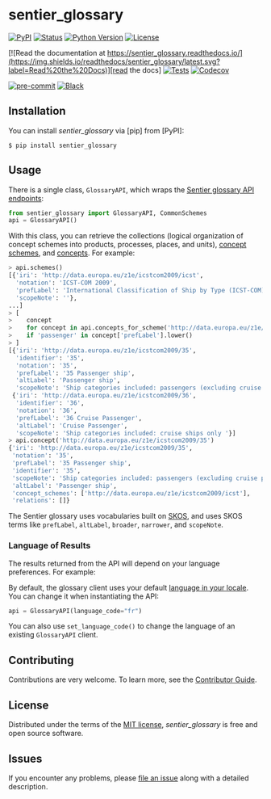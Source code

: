 # sentier_glossary

[![PyPI](https://img.shields.io/pypi/v/sentier_glossary.svg)][pypi status]
[![Status](https://img.shields.io/pypi/status/sentier_glossary.svg)][pypi status]
[![Python Version](https://img.shields.io/pypi/pyversions/sentier_glossary)][pypi status]
[![License](https://img.shields.io/pypi/l/sentier_glossary)][license]

[![Read the documentation at https://sentier_glossary.readthedocs.io/](https://img.shields.io/readthedocs/sentier_glossary/latest.svg?label=Read%20the%20Docs)][read the docs]
[![Tests](https://github.com/Depart-de-Sentier/sentier_glossary/actions/workflows/python-test.yml/badge.svg)][tests]
[![Codecov](https://codecov.io/gh/Depart-de-Sentier/sentier_glossary/branch/main/graph/badge.svg)][codecov]

[![pre-commit](https://img.shields.io/badge/pre--commit-enabled-brightgreen?logo=pre-commit&logoColor=white)][pre-commit]
[![Black](https://img.shields.io/badge/code%20style-black-000000.svg)][black]

[pypi status]: https://pypi.org/project/sentier_glossary/
[read the docs]: https://sentier_glossary.readthedocs.io/
[tests]: https://github.com/Depart-de-Sentier/sentier_glossary/actions?workflow=Tests
[codecov]: https://app.codecov.io/gh/Depart-de-Sentier/sentier_glossary
[pre-commit]: https://github.com/pre-commit/pre-commit
[black]: https://github.com/psf/black

## Installation

You can install _sentier_glossary_ via [pip] from [PyPI]:

```console
$ pip install sentier_glossary
```

## Usage

There is a single class, `GlossaryAPI`, which wraps the [Sentier glossary API endpoints](https://api.g.sentier.dev/latest/docs#/):

```python
from sentier_glossary import GlossaryAPI, CommonSchemes
api = GlossaryAPI()
```

With this class, you can retrieve the collections (logical organization of concept schemes into products, processes, places, and units), [concept schemes](https://www.w3.org/TR/2005/WD-swbp-skos-core-guide-20051102/#secscheme), and [concepts](https://www.w3.org/TR/2005/WD-swbp-skos-core-guide-20051102/#secconcept). For example:

```python
> api.schemes()
[{'iri': 'http://data.europa.eu/z1e/icstcom2009/icst',
  'notation': 'ICST-COM 2009',
  'prefLabel': 'International Classification of Ship by Type (ICST-COM)',
  'scopeNote': ''},
...]
> [
>    concept
>    for concept in api.concepts_for_scheme('http://data.europa.eu/z1e/icstcom2009/icst')
>    if 'passenger' in concept['prefLabel'].lower()
> ]
[{'iri': 'http://data.europa.eu/z1e/icstcom2009/35',
  'identifier': '35',
  'notation': '35',
  'prefLabel': '35 Passenger ship',
  'altLabel': 'Passenger ship',
  'scopeNote': 'Ship categories included: passengers (excluding cruise passengers). This category should be subdivided into: a) High speed passenger ship specialised meeting the requirements set out in the IMO HSC Code paragraph 1.4.30; b) Other passenger ships. A ship designed with one or more decks specifically for the carriage of passengers, and where there is either no cabin accommodation for the passengers (un- berthed) or not all of the passengers are accommodated in cabins where cabins are provided, is sometimes referred to as a “ferry”. Ro-Ro passenger ships are excluded.'},
 {'iri': 'http://data.europa.eu/z1e/icstcom2009/36',
  'identifier': '36',
  'notation': '36',
  'prefLabel': '36 Cruise Passenger',
  'altLabel': 'Cruise Passenger',
  'scopeNote': 'Ship categories included: cruise ships only '}]
> api.concept('http://data.europa.eu/z1e/icstcom2009/35')
{'iri': 'http://data.europa.eu/z1e/icstcom2009/35',
 'notation': '35',
 'prefLabel': '35 Passenger ship',
 'identifier': '35',
 'scopeNote': 'Ship categories included: passengers (excluding cruise passengers). This category should be subdivided into: a) High speed passenger ship specialised meeting the requirements set out in the IMO HSC Code paragraph 1.4.30; b) Other passenger ships. A ship designed with one or more decks specifically for the carriage of passengers, and where there is either no cabin accommodation for the passengers (un- berthed) or not all of the passengers are accommodated in cabins where cabins are provided, is sometimes referred to as a “ferry”. Ro-Ro passenger ships are excluded.',
 'altLabel': 'Passenger ship',
 'concept_schemes': ['http://data.europa.eu/z1e/icstcom2009/icst'],
 'relations': []}
```

The Sentier glossary uses vocabularies built on [SKOS](https://www.w3.org/TR/2005/WD-swbp-skos-core-guide-20051102/), and uses SKOS terms like `prefLabel`, `altLabel`, `broader`, `narrower`, and `scopeNote`.

### Language of Results

The results returned from the API will depend on your language preferences. For example:



By default, the glossary client uses your default [language in your locale](https://en.wikipedia.org/wiki/Locale_(computer_software)). You can change it when instantiating the API:

```python
api = GlossaryAPI(language_code="fr")
```

You can also use `set_language_code()` to change the language of an existing `GlossaryAPI` client.


## Contributing

Contributions are very welcome.
To learn more, see the [Contributor Guide][Contributor Guide].

## License

Distributed under the terms of the [MIT license][License],
_sentier_glossary_ is free and open source software.

## Issues

If you encounter any problems,
please [file an issue][Issue Tracker] along with a detailed description.


<!-- github-only -->

[command-line reference]: https://sentier_glossary.readthedocs.io/en/latest/usage.html
[License]: https://github.com/Depart-de-Sentier/sentier_glossary/blob/main/LICENSE
[Contributor Guide]: https://github.com/Depart-de-Sentier/sentier_glossary/blob/main/CONTRIBUTING.md
[Issue Tracker]: https://github.com/Depart-de-Sentier/sentier_glossary/issues
